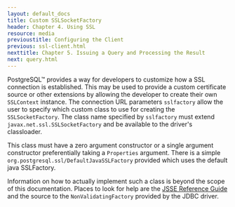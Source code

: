 ```yaml
---
layout: default_docs
title: Custom SSLSocketFactory
header: Chapter 4. Using SSL
resource: media
previoustitle: Configuring the Client
previous: ssl-client.html
nexttitle: Chapter 5. Issuing a Query and Processing the Result
next: query.html
---
```


PostgreSQL™ provides a way for developers to customize how a SSL connection is
established. This may be used to provide a custom certificate source or other
extensions by allowing the developer to create their own `SSLContext` instance.
The connection URL parameters `sslfactory` allow the user to specify which custom
class to use for creating the `SSLSocketFactory`. The class name specified by `sslfactory`
must extend ` javax.net.ssl.SSLSocketFactory` and be available to the driver's classloader.

This class must have a zero argument constructor or a single argument constructor preferentially taking
a `Properties` argument. There is a simple `org.postgresql.ssl/DefaultJavaSSLFactory` provided which uses the
default java SSLFactory.

Information on how to actually implement such a class is beyond the scope of this
documentation. Places to look for help are the [JSSE Reference Guide](https://docs.oracle.com/javase/8/docs/technotes/guides/security/jsse/JSSERefGuide.html)
and the source to the `NonValidatingFactory` provided by the JDBC driver.

